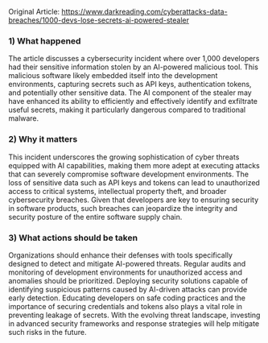 Original Article: https://www.darkreading.com/cyberattacks-data-breaches/1000-devs-lose-secrets-ai-powered-stealer

### 1) What happened

The article discusses a cybersecurity incident where over 1,000 developers had their sensitive information stolen by an AI-powered malicious tool. This malicious software likely embedded itself into the development environments, capturing secrets such as API keys, authentication tokens, and potentially other sensitive data. The AI component of the stealer may have enhanced its ability to efficiently and effectively identify and exfiltrate useful secrets, making it particularly dangerous compared to traditional malware.

### 2) Why it matters

This incident underscores the growing sophistication of cyber threats equipped with AI capabilities, making them more adept at executing attacks that can severely compromise software development environments. The loss of sensitive data such as API keys and tokens can lead to unauthorized access to critical systems, intellectual property theft, and broader cybersecurity breaches. Given that developers are key to ensuring security in software products, such breaches can jeopardize the integrity and security posture of the entire software supply chain.

### 3) What actions should be taken

Organizations should enhance their defenses with tools specifically designed to detect and mitigate AI-powered threats. Regular audits and monitoring of development environments for unauthorized access and anomalies should be prioritized. Deploying security solutions capable of identifying suspicious patterns caused by AI-driven attacks can provide early detection. Educating developers on safe coding practices and the importance of securing credentials and tokens also plays a vital role in preventing leakage of secrets. With the evolving threat landscape, investing in advanced security frameworks and response strategies will help mitigate such risks in the future.